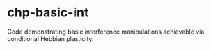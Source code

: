 # chp-basic-int
Code demonstrating basic interference manipulations achievable via conditional Hebbian plasticity.
